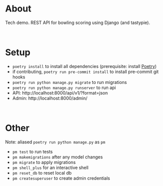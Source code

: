 # About

Tech demo. REST API for bowling scoring using Django (and tastypie).

&nbsp;
# Setup

- `poetry install` to install all dependencies (prerequisite: install [Poetry](https://python-poetry.org/docs/))
- if contributing, `poetry run pre-commit install` to install pre-commit git hooks
- `poetry run python manage.py migrate` to run migrations
- `poetry run python manage.py runserver` to run api
- API: http://localhost:8000/api/v1/?format=json
- Admin: http://localhost:8000/admin/

&nbsp;

# Other

Note: aliased `poetry run python manage.py` as `pm`
- `pm test` to run tests
- `pm makemigrations` after any model changes
- `pm migrate` to apply migrations
- `pm shell_plus` for an interactive shell
- `pm reset_db` to reset local db
- `pm createsuperuser` to create admin credentials
